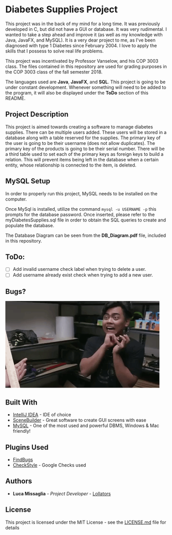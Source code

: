 # Diabetes Supplies Project

This project was in the back of my mind for a long time. It was previously developed in C, but did not have a GUI or database.
It was very rudimental. I wanted to take a step ahead and improve it (as well as my knowledge with Java, JavaFX, and MySQL). It is a very dear project to me, as I've been diagnosed with type 1 Diabetes since February 2004. I love to apply the skills that I possess to solve real life problems.

This project was incentivated by Professor Vanselow, and his COP 3003 class. 
The files contained in this repository are used for grading purposes in the COP 3003 class of the fall semester 2018.

The languages used are **Java**, **JavaFX**, and **SQL**.
This project is going to be under constant development. Whenever something will need to be added to the program, it will also  be displayed under the **ToDo** section of this README.

## Project Description

This project is aimed towards creating a software to manage diabetes supplies. There can be multiple users added. These users will be stored in a database along with a table reserved for the supplies. The primary key of the user is going to be their username (does not allow duplicates). The primary key of the products is going to be their serial number. There will be a third table used to set each of the primary keys as foreign keys to build a relation. This will prevent items being left in the database when a certain entity, whose relationship is connected to the item, is deleted.

## MySQL Setup

In order to properly run this project, MySQL needs to be installed on the computer.

Once MySql is installed, utilize the command ```mysql -u USERNAME -p``` this prompts for the database password. Once inserted, please refer to the myDiabetesSupplies.sql file in order to obtain the SQL queries to create and populate the database.

The Database Diagram can be seen from the **DB_Diagram.pdf** file, included in this repository.

## ToDo:
- [ ] Add invalid username check label when trying to delete a user.
- [ ] Add username already exist check when trying to add a new user.

## Bugs?

![](ohmybugs.gif)

## Built With

* [IntelliJ IDEA](https://www.jetbrains.com/idea/) - IDE of choice
* [SceneBuilder](https://gluonhq.com/products/scene-builder) - Great software to create GUI screens with ease
* [MySQL](https://www.mysql.com) - One of the most used and powerful DBMS, Windows & Mac friendly!

## Plugins Used
* [FindBugs](http://findbugs.sourceforge.net/)
* [CheckStyle](http://checkstyle.sourceforge.net/config_naming.html#PackageName) - Google Checks used

## Authors

* **Luca Missaglia** - *Project Developer* - [Lollators](https://github.com/Lollators)

## License

This project is licensed under the MIT License - see the [LICENSE.md](LICENSE.md) file for details
